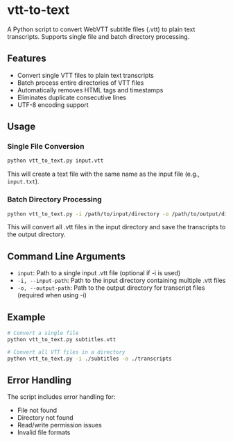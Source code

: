# vtt-to-text

A Python script to convert WebVTT subtitle files (.vtt) to plain text transcripts. Supports single file and batch directory processing.

## Features

- Convert single VTT files to plain text transcripts
- Batch process entire directories of VTT files
- Automatically removes HTML tags and timestamps
- Eliminates duplicate consecutive lines
- UTF-8 encoding support

## Usage

### Single File Conversion

```bash
python vtt_to_text.py input.vtt
```

This will create a text file with the same name as the input file (e.g., `input.txt`).

### Batch Directory Processing

```bash
python vtt_to_text.py -i /path/to/input/directory -o /path/to/output/directory
```

This will convert all .vtt files in the input directory and save the transcripts to the output directory.

## Command Line Arguments

- `input`: Path to a single input .vtt file (optional if -i is used)
- `-i, --input-path`: Path to the input directory containing multiple .vtt files
- `-o, --output-path`: Path to the output directory for transcript files (required when using -i)

## Example

```bash
# Convert a single file
python vtt_to_text.py subtitles.vtt

# Convert all VTT files in a directory
python vtt_to_text.py -i ./subtitles -o ./transcripts
```

## Error Handling

The script includes error handling for:

- File not found
- Directory not found
- Read/write permission issues
- Invalid file formats
